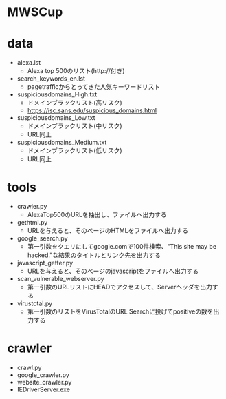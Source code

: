 # MWSCup

# data
* alexa.lst
    * Alexa top 500のリスト(http://付き)
* search\_keywords\_en.lst
    * pagetrafficからとってきた人気キーワードリスト
* suspiciousdomains\_High.txt
    * ドメインブラックリスト(高リスク)
    * https://isc.sans.edu/suspicious_domains.html
* suspiciousdomains\_Low.txt
    * ドメインブラックリスト(中リスク)
    * URL同上
* suspiciousdomains\_Medium.txt
    * ドメインブラックリスト(低リスク)
    * URL同上

# tools
* crawler.py
    * AlexaTop500のURLを抽出し、ファイルへ出力する
* gethtml.py
    * URLを与えると、そのページのHTMLをファイルへ出力する
* google\_search.py
    * 第一引数をクエリにしてgoogle.comで100件検索、"This site may be hacked."な結果のタイトルとリンク先を出力する
* javascript\_getter.py
    * URLを与えると、そのベージのjavascriptをファイルへ出力する
* scan\_vulnerable\_webserver.py
    * 第一引数のURLリストにHEADでアクセスして、Serverヘッダを出力する
* virustotal.py
    * 第一引数のリストをVirusTotalのURL Searchに投げてpositiveの数を出力する

# crawler
* crawl.py
* google_crawler.py
* website_crawler.py
* IEDriverServer.exe
